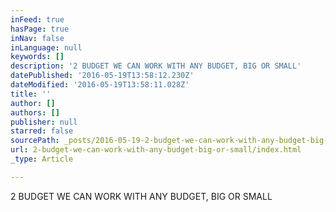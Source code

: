 ```yaml
---
inFeed: true
hasPage: true
inNav: false
inLanguage: null
keywords: []
description: '2 BUDGET WE CAN WORK WITH ANY BUDGET, BIG OR SMALL'
datePublished: '2016-05-19T13:58:12.230Z'
dateModified: '2016-05-19T13:58:11.028Z'
title: ''
author: []
authors: []
publisher: null
starred: false
sourcePath: _posts/2016-05-19-2-budget-we-can-work-with-any-budget-big-or-small.md
url: 2-budget-we-can-work-with-any-budget-big-or-small/index.html
_type: Article

---
```

2 BUDGET WE CAN WORK WITH ANY BUDGET, BIG OR SMALL